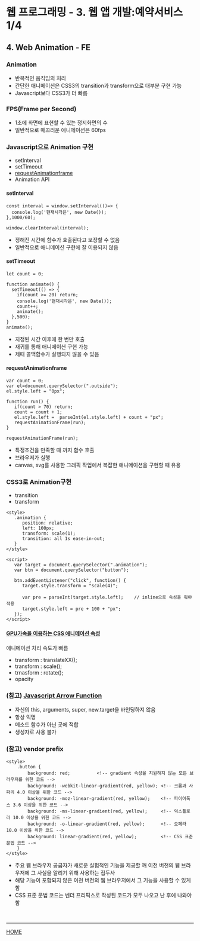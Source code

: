 # 웹 프로그래밍 - 3. 웹 앱 개발:예약서비스 1/4

## 4. Web Animation - FE

### Animation
- 반복적인 움직임의 처리
- 간단한 애니메이션은 CSS3의 transition과 transform으로 대부분 구현 가능
- Javascript보다 CSS3가 더 빠름

### FPS(Frame per Second)
- 1초에 화면에 표현할 수 있는 정지화면의 수
- 일반적으로 매끄러운 애니메이션은 60fps

### Javascript으로 Animation 구현
- setInterval
- setTimeout
- [requestAnimationframe](https://developer.mozilla.org/ko/docs/Web/API/Window/requestAnimationFrame)
- Animation API
#### setInterval
   ```
   const interval = window.setInterval(()=> {
     console.log('현재시각은', new Date());
   },1000/60);

   window.clearInterval(interval);
   ```
   + 정해진 시간에 함수가 호출된다고 보장할 수 없음
   + 일반적으로 애니메이션 구현에 잘 이용되지 않음
#### setTimeout
   ```
   let count = 0;

   function animate() {   
     setTimeout(() => {
       if(count >= 20) return;
       console.log('현재시각은', new Date());
       count++;
       animate();
     },500);
   }
   animate();
   ```
   + 지정된 시간 이후에 한 번만 호출
   + 재귀를 통해 애니메이션 구현 가능
   + 제때 콜백함수가 실행되지 않을 수 있음
#### requestAnimationframe
   ```
   var count = 0;
   var el=document.querySelector(".outside");
   el.style.left = "0px";

   function run() {
      if(count > 70) return;
      count = count + 1;
      el.style.left =  parseInt(el.style.left) + count + "px";
      requestAnimationFrame(run);
   }

   requestAnimationFrame(run);
   ```
   + 특정조건을 만족할 때 까지 함수 호출
   + 브라우저가 실행
   + canvas, svg를 사용한 그래픽 작업에서 복잡한 애니메이션을 구현할 때 유용

### CSS3로 Animation구현
- transition
- transform
```
<style>
   .animation {
      position: relative;
      left: 100px;
      transform: scale(1);
      transition: all 1s ease-in-out;
   }
</style>

<script>
   var target = document.querySelector(".animation");
   var btn = document.querySelector("button");

   btn.addEventListener("click", function() {
      target.style.transform = "scale(4)";

      var pre = parseInt(target.style.left);    // inline으로 속성을 줘야 적용
      target.style.left = pre + 100 + "px";
   });
</script>
```
#### [GPU가속을 이용하는 CSS 애니메이션 속성](https://d2.naver.com/helloworld/2061385)
애니메이션 처리 속도가 빠름
- transform : translateXX();
- transform : scale();
- trnasform : rotate();
- opacity

### (참고) [Javascript Arrow Function](https://developer.mozilla.org/ko/docs/Web/JavaScript/Reference/Functions/%EC%95%A0%EB%A1%9C%EC%9A%B0_%ED%8E%91%EC%85%98)
- 자신의 this, arguments, super, new.target을 바인딩하지 않음
- 항상 익명
- 메소드 함수가 아닌 곳에 적합
- 생성자로 사용 불가

### (참고) vendor prefix
```
<style>
    .button {
        background: red;          <!-- gradient 속성을 지원하지 않는 모든 브라우저를 위한 코드 -->
        background: -webkit-linear-gradient(red, yellow); <!-- 크롬과 사파리 4.0 이상을 위한 코드 -->
        background: -moz-linear-gradient(red, yellow);    <!-- 파이어폭스 3.6 이상을 위한 코드 -->
        background: -ms-linear-gradient(red, yellow);     <!-- 익스플로러 10.0 이상을 위한 코드 -->
        background: -o-linear-gradient(red, yellow);      <!-- 오페라 10.0 이상을 위한 코드 -->
        background: linear-gradient(red, yellow);         <!-- CSS 표준 문법 코드 -->
    }
</style>
```
- 주요 웹 브라우저 공급자가 새로운 실험적인 기능을 제공할 깨 이전 버전의 웹 브라우저에 그 사실을 알리기 위해 사용하는 접두사
- 해당 기능이 포함되지 않은 이전 버전의 웹 브라우저에서 그 기능을 사용할 수 있게 함
- CSS 표준 문법 코드는 벤더 프리픽스로 작성된 코드가 모두 나오고 난 후에 나와야함

<br>

---
[HOME](https://github.com/tunaep5/Boostcourse/blob/master/README.md)
